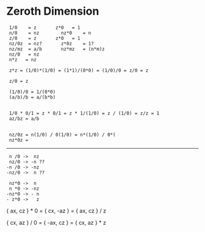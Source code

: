 # Zeroth Dimension

     1/0 	= z		  z*0	= 1
     n/0 	= nz		nz*0	= n
     z/0 	= z		  z*0	= 1
     nz/0z	= nz?		z*0z	= 1?
     nz/mz	= a/b		nz*mz	= (n*m)z
     nz/0	= nz		
     n*z   = nz

     z*z = (1/0)*(1/0) = (1*1)/(0*0) = (1/0)/0 = z/0 = z

     z/0 = z

     (1/0)/0 = 1/(0*0)
     (a/b)/b = a/(b*b)


     1/0 * 0/1 = z * 0/1 = z * 1/(1/0) = z / (1/0) = z/z = 1
     az/bz = a/b


     nz/0z = n(1/0) / 0(1/0) = n*(1/0) / 0*(
     nz*0z =

---

     n /0 ->  nz  
     nz/0 -> -n ??  
    -n /0 -> -nz  
    -nz/0 ->  n ??  

     nz*0 ->  n  
     n *0 -> -nz  
    -nz*0 -> - n  
    - z*0 ->   z  

{ ax, cz } * 0 = {  cx, -az } = { ax, cz } / z

{ cx, az } / 0 = { -ax,  cz } = { cx, az } * z
